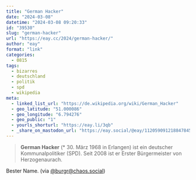 ```yaml
---
title: "German Hacker"
date: "2024-03-08"
datetime: "2024-03-08 09:20:33"
id: "39530"
slug: "german-hacker"
url: "https://eay.cc/2024/german-hacker/"
author: "eay"
format: "link"
categories:
  - 0815
tags:
  - bizarres
  - deutschland
  - politik
  - spd
  - wikipedia
meta:
  - linked_list_url: "https://de.wikipedia.org/wiki/German_Hacker"
  - geo_latitude: "51.000086"
  - geo_longitude: "6.794276"
  - geo_public: "1"
  - yourls_shorturl: "https://eay.li/3qb"
  - _share_on_mastodon_url: "https://eay.social/@eay/112059091218847845"
---
```


> **German Hacker** (\* 30. März 1968 in Erlangen) ist ein deutscher Kommunalpolitiker (SPD). Seit 2008 ist er Erster Bürgermeister von Herzogenaurach.

Bester Name. (via [@burgr@chaos.social](https://chaos.social/@burgr/112056127536731676))
